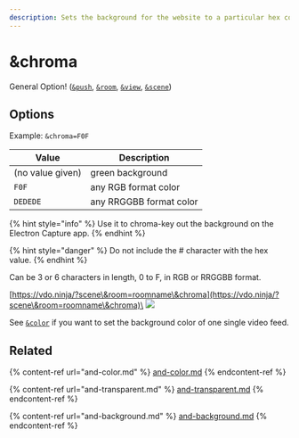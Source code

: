 ```yaml
---
description: Sets the background for the website to a particular hex color
---
```


# \&chroma

General Option! ([`&push`](../../source-settings/push.md), [`&room`](../../general-settings/room.md), [`&view`](../view-parameters/view.md), [`&scene`](../view-parameters/scene.md))

## Options

Example: `&chroma=F0F`

| Value            | Description             |
| ---------------- | ----------------------- |
| (no value given) | green background        |
| `F0F`            | any RGB format color    |
| `DEDEDE`         | any RRGGBB format color |

{% hint style="info" %}
Use it to chroma-key out the background on the Electron Capture app.
{% endhint %}

{% hint style="danger" %}
Do not include the # character with the hex value.
{% endhint %}

Can be 3 or 6 characters in length, 0 to F, in RGB or RRGGBB format.

[https://vdo.ninja/?scene\&room=roomname\&chroma](https://vdo.ninja/?scene\&room=roomname\&chroma)\
![](<../../.gitbook/assets/image (3) (1) (1) (2) (2).png>)

See [`&color`](and-color.md) if you want to set the background color of one single video feed.

## Related

{% content-ref url="and-color.md" %}
[and-color.md](and-color.md)
{% endcontent-ref %}

{% content-ref url="and-transparent.md" %}
[and-transparent.md](and-transparent.md)
{% endcontent-ref %}

{% content-ref url="and-background.md" %}
[and-background.md](and-background.md)
{% endcontent-ref %}
